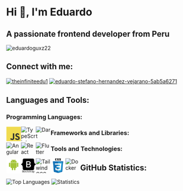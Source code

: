 # Hi 👋, I'm Eduardo
## A passionate frontend developer from Peru

<p align="left"> <img src="https://komarev.com/ghpvc/?username=eduardoguxz22&label=Profile%20views&color=0e75b6&style=flat" alt="eduardoguxz22" /> </p>

## Connect with me:
<p align="left">
  <a href="https://twitter.com/theinfiniteedu1" target="blank"><img align="center" src="https://raw.githubusercontent.com/rahuldkjain/github-profile-readme-generator/master/src/images/icons/Social/twitter.svg" alt="theinfiniteedu1" height="30" width="40" /></a>
  <a href="https://linkedin.com/in/eduardo-stefano-hernandez-vejarano-5ab5a6271" target="blank"><img align="center" src="https://raw.githubusercontent.com/rahuldkjain/github-profile-readme-generator/master/src/images/icons/Social/linked-in-alt.svg" alt="eduardo-stefano-hernandez-vejarano-5ab5a6271" height="30" width="40" /></a>
</p>

## Languages and Tools:

### Programming Languages:
<img align="left" src="https://raw.githubusercontent.com/devicons/devicon/master/icons/javascript/javascript-original.svg" alt="JavaScript" width="40" height="40"/> 
<img align="left" src="https://www.vectorlogo.zone/logos/typescriptlang/typescriptlang-icon.svg" alt="TypeScript" width="40" height="40"/>
<img align="left" src="https://dart.dev/assets/shared/dart/icon/64.png" alt="Dart" width="40" height="40"/>

### Frameworks and Libraries:
<img align="left" src="https://angular.io/assets/images/logos/angular/angular.svg" alt="Angular" width="40" height="40"/>
<img align="left" src="https://reactjs.org/logo-og.png" alt="React" width="40" height="40"/>
<img align="left" src="https://flutter.dev/images/favicon.png" alt="Flutter" width="40" height="40"/>

### Tools and Technologies:
<img align="left" src="https://raw.githubusercontent.com/devicons/devicon/master/icons/android/android-original-wordmark.svg" alt="Android" width="40" height="40"/> 
<img align="left" src="https://raw.githubusercontent.com/devicons/devicon/master/icons/bootstrap/bootstrap-plain-wordmark.svg" alt="Bootstrap" width="40" height="40"/>
<img align="left" src="https://www.vectorlogo.zone/logos/tailwindcss/tailwindcss-icon.svg" alt="Tailwind CSS" width="40" height="40"/>
<img align="left" src="https://raw.githubusercontent.com/devicons/devicon/master/icons/css3/css3-original-wordmark.svg" alt="CSS3" width="40" height="40"/>
<img align="left" src="https://www.vectorlogo.zone/logos/docker/docker-icon.svg" alt="Docker" width="40" height="40"/>
<!-- Agrega las demás herramientas -->

## GitHub Statistics:

![Top Languages](https://github-readme-stats.vercel.app/api/top-langs?username=eduardoguxz22&show_icons=true&locale=en&layout=compact)
![Statistics](https://github-readme-stats.vercel.app/api?username=eduardoguxz22&show_icons=true&locale=en)
